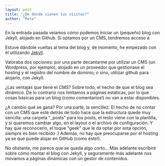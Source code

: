 ```yaml
---
layout: post
title: "¿De dónde vienen tus visitas?"
author: "Pete"
---
```


En la entrada pasada veíamos cómo podemos iniciar un (pequeño) blog con Jekyll, alojado en Github. Si optamos por un CMS, tendremos acceso a 

Estuve dándole vueltas al tema del blog y, de momento, he empezado con él utilizando [Jekyll](
https://en.wikipedia.org/wiki/Jekyll_(software)).

Valoraba dos opciones: por una parte decantarme por utilizar un CMS (un Wordpress, por ejemplo), alojado en un proveedor que gestionase el hosting y el registro del nombre de dominio; o sino, utilizar github para alojarlo, con Jekyll.

¿Las ventajas que tiene el CMS? Sobre todo, el hecho de que el blog sea dinámico. De lo contrario nos limitamos a páginas estáticas, por lo que cosas básicas para un blog (como comentarios!) no van a estar disponibles.

¿A cambio qué se gana? Por una parte, la sencillez. El hecho de no contar con un CMS que esté detrás de todo hace que la estructura quede muy sencilla: una carpeta "_posts" para los posts, el resto viene con la plantilla, y si queremos cambiar algo, en el layout o el archivo de configuración. Y hay que reconocerlo, el toque "geek" que le da optar por esta opción, siempre es bien recibido :) Además, no hay que preocuparse por el hosting ya se que puede alojar en GitHub (como éste!).

No obstante, me parece que se queda algo corto... Más adelante escribiré sobre cómo montar el blog con Jekyll, y seguramente más adelante nos movamos a páginas dinámicas con un gestor de contenidos.
